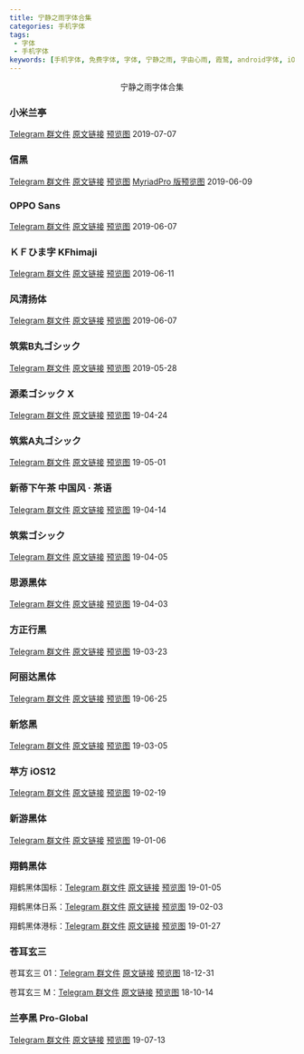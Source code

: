 ```yaml
---
title: 宁静之雨字体合集
categories: 手机字体
tags:
 - 字体
 - 手机字体
keywords: [手机字体, 免费字体, 字体, 宁静之雨, 字由心雨, 霞鹜, android字体, iOS字体, 苹果字体]
---
```


<center>宁静之雨字体合集</center>

<!-- more -->

<!--
### 

Telegram 群文件&nbsp;原文链接&nbsp;
-->

### 小米兰亭

[Telegram 群文件](https://t.me/fontclub2/286)&nbsp;[原文链接](https://mp.weixin.qq.com/s/tKRlk9ohn5EvQJUmM_gEHQ)&nbsp;[预览图](https://image-1253491707.file.myqcloud.com/201907181823.webp/webp) 2019-07-07

### 信黑

[Telegram 群文件](https://t.me/fontclub2/279)&nbsp;[原文链接](https://mp.weixin.qq.com/s/F1zQX-Pkm8YGJ2oJdYAMqQ)&nbsp;[预览图](https://image-1253491707.file.myqcloud.com/201907181735.webp/webp)&nbsp;[MyriadPro 版预览图](https://image-1253491707.file.myqcloud.com/201907181812.webp/webp) 2019-06-09

### OPPO Sans

[Telegram 群文件](https://t.me/fontclub2/278)&nbsp;[原文链接](https://mp.weixin.qq.com/s/qmBWzOFxmllnYijjNAdZpQ)&nbsp;[预览图](https://image-1253491707.file.myqcloud.com/201907181718.webp/webp) 2019-06-07

### ＫＦひま字 KFhimaji

[Telegram 群文件](https://t.me/fontclub2/274)&nbsp;[原文链接](https://mp.weixin.qq.com/s/y5Pjay3B4pIk_31YfJ6RbQ)&nbsp;[预览图](https://image-1253491707.file.myqcloud.com/201907181712.webp/webp) 2019-06-11

### 风清扬体

[Telegram 群文件](https://t.me/fontclub2/272)&nbsp;[原文链接](https://mp.weixin.qq.com/s/k0V_UIeLyAwdDGxItDcQ8A)&nbsp;[预览图](https://image-1253491707.file.myqcloud.com/201907181704.webp/webp) 2019-06-07

### 筑紫B丸ゴシック

[Telegram 群文件](https://t.me/fontclub2/269)&nbsp;[原文链接](https://mp.weixin.qq.com/s/KfIawz3ybew5BgTFmofklw)&nbsp;[预览图](https://image-1253491707.file.myqcloud.com/201907181700.webp/webp) 2019-05-28

### 源柔ゴシック X

[Telegram 群文件](https://t.me/fontclub/1636)&nbsp;[原文链接](https://mp.weixin.qq.com/s/rHImn6Zr6VsjnhCcnQKdNw)&nbsp;[预览图](https://image-1253491707.file.myqcloud.com/20190426220916.jpg/webp) 19-04-24

### 筑紫A丸ゴシック

[Telegram 群文件](https://t.me/fontclub2/267)&nbsp;[原文链接](https://mp.weixin.qq.com/s/uAGvdwUSC-h28JhqAYVP8Q)&nbsp;[预览图](https://image-1253491707.file.myqcloud.com/20190426221107.jpg/webp) 19-05-01

### 新蒂下午茶 中国风 · 茶语

[Telegram 群文件](https://t.me/fontclub/1631)&nbsp;[原文链接](https://mp.weixin.qq.com/s/7biOQdH9ZBklkhV1vzzGTA)&nbsp;[预览图](https://image-1253491707.file.myqcloud.com/20190409203256.jpg/webp) 19-04-14

### 筑紫ゴシック

[Telegram 群文件](https://t.me/fontclub/1526)&nbsp;[原文链接](https://mp.weixin.qq.com/s/gstDT6Iv-WAakjLj_MRGzw)&nbsp;[预览图](https://image-1253491707.file.myqcloud.com/20190405191551.jpg/webp) 19-04-05

### 思源黑体

[Telegram 群文件](https://t.me/fontclub/1522)&nbsp;[原文链接](https://mp.weixin.qq.com/s/sEmB8vbCFww6SDBDvcxIGQ)&nbsp;[预览图](https://image-1253491707.file.myqcloud.com/20190405184255.jpg/webp) 19-04-03

### 方正行黑

[Telegram 群文件](https://t.me/fontclub/1434)&nbsp;[原文链接](https://mp.weixin.qq.com/s/Gr-aUC7hJ4EZNbaZLSyeYA)&nbsp;[预览图](https://image-1253491707.file.myqcloud.com/20190324221051.jpg/webp) 19-03-23

### 阿丽达黑体

[Telegram 群文件](https://t.me/fontclub2/283)&nbsp;[原文链接](https://mp.weixin.qq.com/s/8akmDTZj18gBtuBpZPW7QA)&nbsp;[预览图](https://image-1253491707.file.myqcloud.com/20190324220455.jpg/webp) 19-06-25

### 新悠黑

[Telegram 群文件](https://t.me/fontclub/1199)&nbsp;[原文链接](https://mp.weixin.qq.com/s/nc9tSpGbEUggmDctHOP0nQ)&nbsp;[预览图](https://image-1253491707.file.myqcloud.com/20190324215438.jpg/webp) 19-03-05

### 苹方 iOS12

[Telegram 群文件](https://t.me/fontclub/986)&nbsp;[原文链接](https://mp.weixin.qq.com/s/cOIANwpV4-liAow4CUip8A)&nbsp;[预览图](https://image-1253491707.file.myqcloud.com/20190324214243.jpg/webp) 19-02-19

### 新游黑体

[Telegram 群文件](https://t.me/fontclub/1060)&nbsp;[原文链接](https://mp.weixin.qq.com/s/lUt82VPd_MSi4skyKzGiXQ)&nbsp;[预览图](https://image-1253491707.file.myqcloud.com/20190324214654.jpg/webp) 19-01-06

### 翔鹤黑体

翔鹤黑体国标：[Telegram 群文件](https://t.me/fontclub/716)&nbsp;[原文链接](https://mp.weixin.qq.com/s/g1nisIoBPYi8YFqKeHglng)&nbsp;[预览图](https://image-1253491707.file.myqcloud.com/20190323211954.jpg/webp) 19-01-05

翔鹤黑体日系：[Telegram 群文件](https://t.me/fontclub/820)&nbsp;[原文链接](https://mp.weixin.qq.com/s/okD5sz9DZCBUBYhY_wHlBQ)&nbsp;[预览图](https://image-1253491707.file.myqcloud.com/20190323213340.jpg/webp) 19-02-03

翔鹤黑体港标：[Telegram 群文件](https://t.me/fontclub/825)&nbsp;[原文链接](https://mp.weixin.qq.com/s/Drdgk3gxlto9CdJMA9CuIw)&nbsp;[预览图](https://image-1253491707.file.myqcloud.com/20190323213858.jpg/webp) 19-01-27

### 苍耳玄三

苍耳玄三 01：[Telegram 群文件](https://t.me/fontclub/913)&nbsp;[原文链接](https://mp.weixin.qq.com/s/9CfHgNaDNld9wM9IJbzroA)&nbsp;[预览图](https://image-1253491707.file.myqcloud.com/20190324213316.jpg/webp) 18-12-31

苍耳玄三 M：[Telegram 群文件](https://t.me/fontclub/918)&nbsp;[原文链接](https://mp.weixin.qq.com/s/AHcMg1EdKeKmV6qMtCgRWA)&nbsp;[预览图](https://image-1253491707.file.myqcloud.com/20190324213736.jpg/webp) 18-10-14

### 兰亭黑 Pro-Global

[Telegram 群文件](https://t.me/fontclub2/289)&nbsp;[原文链接](https://mp.weixin.qq.com/s/XceSbNMCWJofCXmt_ZitQQ)&nbsp;[预览图](https://image-1253491707.file.myqcloud.com/201907181828.jpeg/webp) 19-07-13
